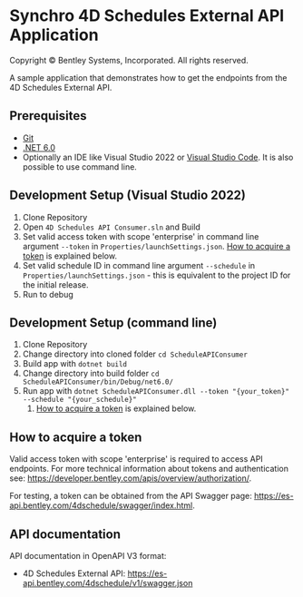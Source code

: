 # Synchro 4D Schedules External API Application

Copyright © Bentley Systems, Incorporated. All rights reserved.

A sample application that demonstrates how to get the endpoints from the 4D Schedules External API.

## Prerequisites

* [Git](https://git-scm.com/)
* [.NET 6.0](https://dotnet.microsoft.com/download/dotnet/6.0/)
* Optionally an IDE like Visual Studio 2022 or [Visual Studio Code](https://code.visualstudio.com/). It is also possible to use command line.

## Development Setup (Visual Studio 2022)

1. Clone Repository
2. Open `4D Schedules API Consumer.sln` and Build
3. Set valid access token with scope 'enterprise' in command line argument `--token` in `Properties/launchSettings.json`. [How to acquire a token](#how-to-acquire-a-token) is explained below.
4. Set valid schedule ID in command line argument `--schedule` in `Properties/launchSettings.json` - this is equivalent to the project ID for the initial release.
5. Run to debug

## Development Setup (command line)

1. Clone Repository
2. Change directory into cloned folder `cd ScheduleAPIConsumer`
3. Build app with `dotnet build`
4. Change directory into build folder `cd ScheduleAPIConsumer/bin/Debug/net6.0/`
5. Run app with `dotnet ScheduleAPIConsumer.dll --token "{your_token}" --schedule "{your_schedule}"`
   1. [How to acquire a token](#how-to-acquire-a-token) is explained below.

## How to acquire a token

Valid access token with scope 'enterprise' is required to access API endpoints. For more technical information about tokens and authentication see: https://developer.bentley.com/apis/overview/authorization/.

For testing, a token can be obtained from the API Swagger page: https://es-api.bentley.com/4dschedule/swagger/index.html.

## API documentation

API documentation in OpenAPI V3 format:
* 4D Schedules External API: https://es-api.bentley.com/4dschedule/v1/swagger.json

